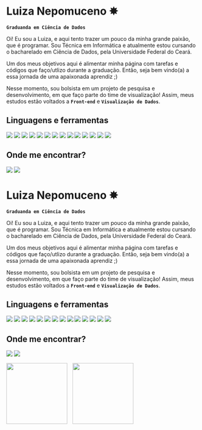 # Luiza Nepomuceno ✸

**`Graduanda em Ciência de Dados`** 

Oi! Eu sou a Luiza, e aqui tento trazer um pouco da minha grande paixão, que é programar. Sou Técnica em Informática e atualmente estou cursando o bacharelado em Ciência de Dados, pela Universidade Federal do Ceará.

Um dos meus objetivos aqui é alimentar minha página com tarefas e códigos que faço/utlizo durante a graduação. Então, seja bem vindo(a) a essa jornada de uma apaixonada aprendiz ;)

Nesse momento, sou bolsista em um projeto de pesquisa e desenvolvimento, em que faço parte do time de visualização! Assim, meus estudos estão voltados a **`Front-end`**  e **`Visualização de Dados`**.
<h2>Linguagens e ferramentas</h2>

[![](https://img.shields.io/badge/JavaScript-323330?style=for-the-badge&logo=javascript&logoColor=F7DF1E)]()
[![](https://img.shields.io/badge/TypeScript-007ACC?style=for-the-badge&logo=typescript&logoColor=white)]()
[![](https://img.shields.io/badge/HTML5-E34F26?style=for-the-badge&logo=html5&logoColor=white)]()
[![](https://img.shields.io/badge/CSS3-1572B6?style=for-the-badge&logo=css3&logoColor=white)]()
[![](https://img.shields.io/badge/Node%20js-339933?style=for-the-badge&logo=nodedotjs&logoColor=white)]()
[![](https://img.shields.io/badge/React-20232A?style=for-the-badge&logo=react&logoColor=61DAFB)]()
[![](https://img.shields.io/badge/Python-3870a1?style=for-the-badge&logo=python&logoColor=FFD43B)]()
[![](https://img.shields.io/badge/Numpy-777BB4?style=for-the-badge&logo=numpy&logoColor=white)]()
[![](https://img.shields.io/badge/Pandas-2C2D72?style=for-the-badge&logo=pandas&logoColor=white)]()
[![](https://img.shields.io/badge/Matplotlib-11557c?style=for-the-badge&logo=white)]()
[![](https://img.shields.io/badge/Seaborn-8bb8c2?style=for-the-badge&logo=white)]()
[![](https://img.shields.io/badge/Tableau-5b6398?style=for-the-badge&logo=Tableau&logoColor=white)]()
[![](https://img.shields.io/badge/d3%20js-F9A03C?style=for-the-badge&logo=d3.js&logoColor=white)]()
[![](https://img.shields.io/badge/PowerBI-F2C811?style=for-the-badge&logo=Power%20BI&logoColor=white)]()


<h2>Onde me encontrar?</h2>

[![](https://img.shields.io/badge/LinkedIn-6ba081?style=flat&for-the-badge&logo=linkedin&logoColor=white)](linkedin.com/in/luiza-nepomuceno-6994122a0)
[![](https://img.shields.io/badge/luizanepomuceno@alu.ufc.br-6ba081?style=flat&for-the-badge&logo=gmail&logoColor=white)]()


# Luiza Nepomuceno ✸

**`Graduanda em Ciência de Dados`** 

Oi! Eu sou a Luiza, e aqui tento trazer um pouco da minha grande paixão, que é programar. Sou Técnica em Informática e atualmente estou cursando o bacharelado em Ciência de Dados, pela Universidade Federal do Ceará.

Um dos meus objetivos aqui é alimentar minha página com tarefas e códigos que faço/utlizo durante a graduação. Então, seja bem vindo(a) a essa jornada de uma apaixonada aprendiz ;)

Nesse momento, sou bolsista em um projeto de pesquisa e desenvolvimento, em que faço parte do time de visualização! Assim, meus estudos estão voltados a **`Front-end`**  e **`Visualização de Dados`**.
<h2>Linguagens e ferramentas</h2>

[![](https://img.shields.io/badge/JavaScript-323330?style=for-the-badge&logo=javascript&logoColor=F7DF1E)]()
[![](https://img.shields.io/badge/TypeScript-007ACC?style=for-the-badge&logo=typescript&logoColor=white)]()
[![](https://img.shields.io/badge/HTML5-E34F26?style=for-the-badge&logo=html5&logoColor=white)]()
[![](https://img.shields.io/badge/CSS3-1572B6?style=for-the-badge&logo=css3&logoColor=white)]()
[![](https://img.shields.io/badge/Node%20js-339933?style=for-the-badge&logo=nodedotjs&logoColor=white)]()
[![](https://img.shields.io/badge/React-20232A?style=for-the-badge&logo=react&logoColor=61DAFB)]()
[![](https://img.shields.io/badge/Python-3870a1?style=for-the-badge&logo=python&logoColor=FFD43B)]()
[![](https://img.shields.io/badge/Numpy-777BB4?style=for-the-badge&logo=numpy&logoColor=white)]()
[![](https://img.shields.io/badge/Pandas-2C2D72?style=for-the-badge&logo=pandas&logoColor=white)]()
[![](https://img.shields.io/badge/Matplotlib-11557c?style=for-the-badge&logo=white)]()
[![](https://img.shields.io/badge/Seaborn-8bb8c2?style=for-the-badge&logo=white)]()
[![](https://img.shields.io/badge/Tableau-5b6398?style=for-the-badge&logo=Tableau&logoColor=white)]()
[![](https://img.shields.io/badge/d3%20js-F9A03C?style=for-the-badge&logo=d3.js&logoColor=white)]()
[![](https://img.shields.io/badge/PowerBI-F2C811?style=for-the-badge&logo=Power%20BI&logoColor=white)]()


<h2>Onde me encontrar?</h2>

[![](https://img.shields.io/badge/LinkedIn-6ba081?style=flat&for-the-badge&logo=linkedin&logoColor=white)](linkedin.com/in/luiza-nepomuceno-6994122a0)
[![](https://img.shields.io/badge/luizanepomuceno@alu.ufc.br-6ba081?style=flat&for-the-badge&logo=gmail&logoColor=white)]()


<p>
  <img height="160" style="margin-right: 10px;" src="https://github-readme-stats.vercel.app/api?username=lulidsnn&theme=cobalt&show_icons=true&hide_rank=true" />
  <img height="160" src="https://github-readme-stats.vercel.app/api/top-langs/?username=lulidsnn&hide=html&layout=compact&theme=cobalt&langs_count=6" />
</p>


